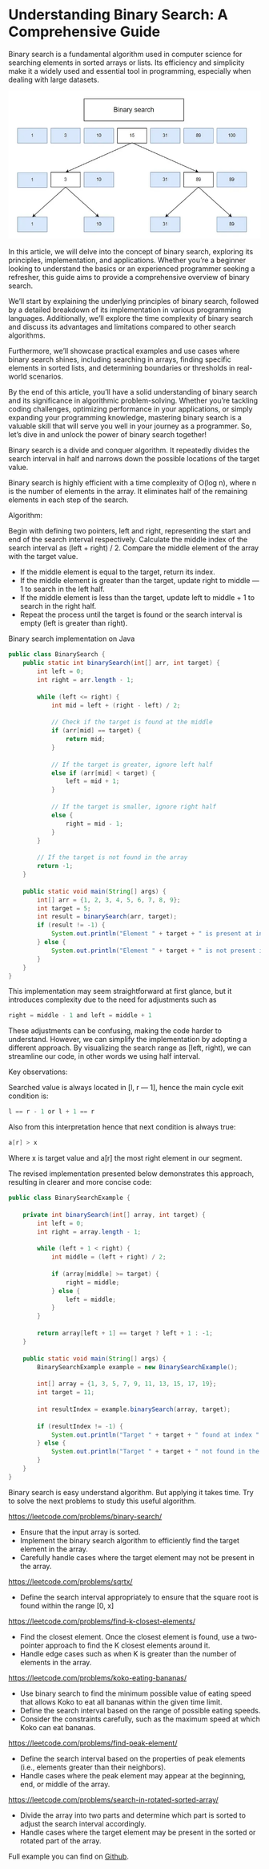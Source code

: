 # Understanding Binary Search: A Comprehensive Guide

Binary search is a fundamental algorithm used in computer science for searching elements in sorted arrays or lists. Its efficiency and simplicity make it a widely used and essential tool in programming, especially when dealing with large datasets.

![image](source/1_R-4_7yJiJw6GqkEJhzhegg.jpeg)

In this article, we will delve into the concept of binary search, exploring its principles, implementation, and applications. Whether you’re a beginner looking to understand the basics or an experienced programmer seeking a refresher, this guide aims to provide a comprehensive overview of binary search.

We’ll start by explaining the underlying principles of binary search, followed by a detailed breakdown of its implementation in various programming languages. Additionally, we’ll explore the time complexity of binary search and discuss its advantages and limitations compared to other search algorithms.

Furthermore, we’ll showcase practical examples and use cases where binary search shines, including searching in arrays, finding specific elements in sorted lists, and determining boundaries or thresholds in real-world scenarios.

By the end of this article, you’ll have a solid understanding of binary search and its significance in algorithmic problem-solving. Whether you’re tackling coding challenges, optimizing performance in your applications, or simply expanding your programming knowledge, mastering binary search is a valuable skill that will serve you well in your journey as a programmer. So, let’s dive in and unlock the power of binary search together!

Binary search is a divide and conquer algorithm. It repeatedly divides the search interval in half and narrows down the possible locations of the target value.

Binary search is highly efficient with a time complexity of O(log n), where n is the number of elements in the array. It eliminates half of the remaining elements in each step of the search.

Algorithm:

Begin with defining two pointers, left and right, representing the start and end of the search interval respectively.
Calculate the middle index of the search interval as (left + right) / 2.
Compare the middle element of the array with the target value.
- If the middle element is equal to the target, return its index.
- If the middle element is greater than the target, update right to middle — 1 to search in the left half.
- If the middle element is less than the target, update left to middle + 1 to search in the right half.
- Repeat the process until the target is found or the search interval is empty (left is greater than right).
  
Binary search implementation on Java

```java
public class BinarySearch {
    public static int binarySearch(int[] arr, int target) {
        int left = 0;
        int right = arr.length - 1;

        while (left <= right) {
            int mid = left + (right - left) / 2;

            // Check if the target is found at the middle
            if (arr[mid] == target) {
                return mid;
            }
            
            // If the target is greater, ignore left half
            else if (arr[mid] < target) {
                left = mid + 1;
            }
            
            // If the target is smaller, ignore right half
            else {
                right = mid - 1;
            }
        }
        
        // If the target is not found in the array
        return -1;
    }

    public static void main(String[] args) {
        int[] arr = {1, 2, 3, 4, 5, 6, 7, 8, 9};
        int target = 5;
        int result = binarySearch(arr, target);
        if (result != -1) {
            System.out.println("Element " + target + " is present at index " + result);
        } else {
            System.out.println("Element " + target + " is not present in the array");
        }
    }
}
```

This implementation may seem straightforward at first glance, but it introduces complexity due to the need for adjustments such as

```java
right = middle - 1 and left = middle + 1
```

These adjustments can be confusing, making the code harder to understand. However, we can simplify the implementation by adopting a different approach. By visualizing the search range as [left, right), we can streamline our code, in other words we using half interval.

Key observations:

Searched value is always located in [l, r — 1], hence the main cycle exit condition is:

```java
l == r - 1 or l + 1 == r
```

Also from this interpretation hence that next condition is always true:

```java
a[r] > x
```

Where x is target value and a[r] the most right element in our segment.

The revised implementation presented below demonstrates this approach, resulting in clearer and more concise code:

```java
public class BinarySearchExample {

    private int binarySearch(int[] array, int target) {
        int left = 0;
        int right = array.length - 1;
        
        while (left + 1 < right) {
            int middle = (left + right) / 2;
            
            if (array[middle] >= target) {
                right = middle;
            } else {
                left = middle;
            }
        }
        
        return array[left + 1] == target ? left + 1 : -1;
    }

    public static void main(String[] args) {
        BinarySearchExample example = new BinarySearchExample();
        
        int[] array = {1, 3, 5, 7, 9, 11, 13, 15, 17, 19};
        int target = 11;
        
        int resultIndex = example.binarySearch(array, target);
        
        if (resultIndex != -1) {
            System.out.println("Target " + target + " found at index " + resultIndex);
        } else {
            System.out.println("Target " + target + " not found in the array");
        }
    }
}
```

Binary search is easy understand algorithm. But applying it takes time. Try to solve the next problems to study this useful algorithm.

https://leetcode.com/problems/binary-search/

- Ensure that the input array is sorted.
- Implement the binary search algorithm to efficiently find the target element in the array.
- Carefully handle cases where the target element may not be present in the array.

https://leetcode.com/problems/sqrtx/

- Define the search interval appropriately to ensure that the square root is found within the range [0, x]

https://leetcode.com/problems/find-k-closest-elements/

- Find the closest element. Once the closest element is found, use a two-pointer approach to find the K closest elements around it.
- Handle edge cases such as when K is greater than the number of elements in the array.

https://leetcode.com/problems/koko-eating-bananas/

- Use binary search to find the minimum possible value of eating speed that allows Koko to eat all bananas within the given time limit.
- Define the search interval based on the range of possible eating speeds.
- Consider the constraints carefully, such as the maximum speed at which Koko can eat bananas.

https://leetcode.com/problems/find-peak-element/

- Define the search interval based on the properties of peak elements (i.e., elements greater than their neighbors).
- Handle cases where the peak element may appear at the beginning, end, or middle of the array.

https://leetcode.com/problems/search-in-rotated-sorted-array/

- Divide the array into two parts and determine which part is sorted to adjust the search interval accordingly.
- Handle cases where the target element may be present in the sorted or rotated part of the array.

Full example you can find on [Github](https://github.com/alxkm/articles/blob/master/src/main/java/org/alx/article/_4_radix_sort/RadixSort.java).
